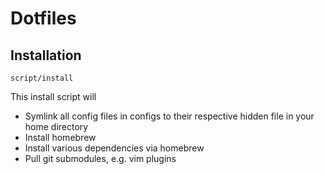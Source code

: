 # Dotfiles

## Installation

```
script/install
```

This install script will

- Symlink all config files in configs to their respective hidden file in your home directory
- Install homebrew
- Install various dependencies via homebrew
- Pull git submodules, e.g. vim plugins
